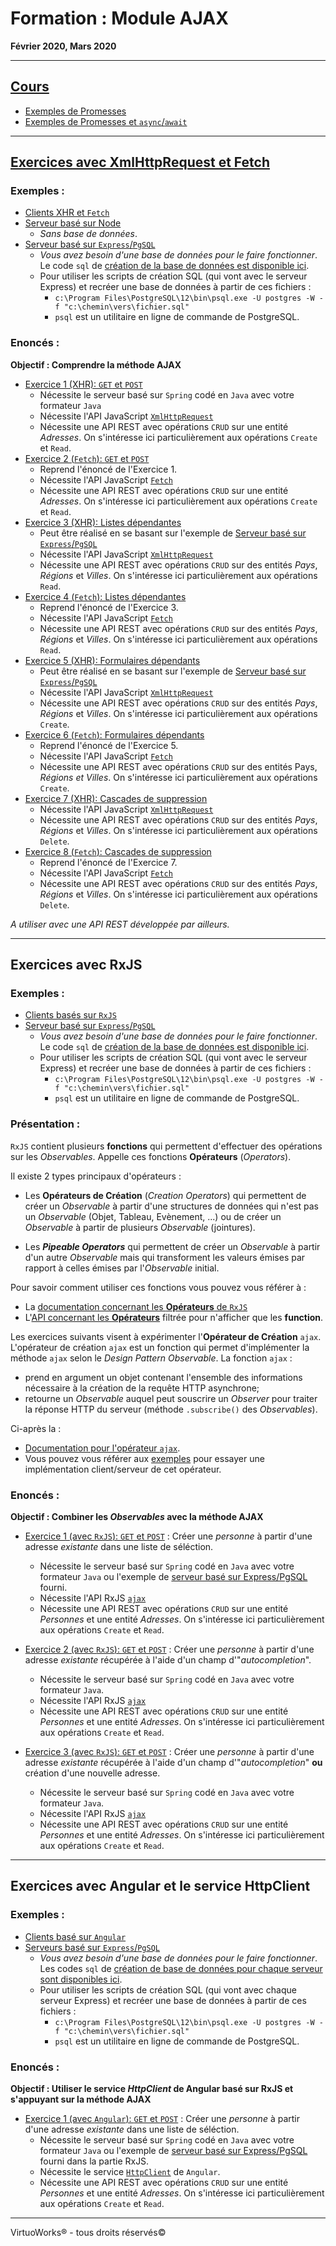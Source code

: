 # Formation : Module AJAX

__Février 2020, Mars 2020__

---

## [Cours](./cours)

* [Exemples de Promesses](./cours/20200227_cours_promesses.js)
* [Exemples de Promesses et `async`/`await`](./cours/20200228_cours_promesses.js)

---

## [Exercices avec XmlHttpRequest et Fetch](./exercices/natif/exercices)

### Exemples :

* [Clients XHR et `Fetch`](./exercices/natif/exemples/clients)
* [Serveur basé sur Node](./exercices/natif/exemples/serveur-natif)
  * *Sans base de données*.
* [Serveur basé sur `Express`/`PgSQL`](./exercices/natif/exemples/serveur-express)
  * *Vous avez besoin d'une base de données pour le faire fonctionner*. Le code
  `sql` de [création de la base de données est disponible ici](./exercices/natif/exemples/serveur-express/database).
  * Pour utiliser les scripts de création  SQL  (qui vont avec le serveur Express)
    et recréer une base de données à partir de ces  fichiers :
    - `c:\Program Files\PostgreSQL\12\bin\psql.exe -U postgres -W -f "c:\chemin\vers\fichier.sql"`
    - `psql` est un utilitaire en ligne de commande de PostgreSQL.

### Enoncés :

__Objectif : Comprendre la méthode AJAX__

- [Exercice 1 (XHR): `GET` et `POST`](./exercices/natif/exercices/exercice-1.md)
  * Nécessite le serveur basé sur `Spring` codé en `Java` avec votre formateur `Java`
  * Nécessite l'API JavaScript [`XmlHttpRequest`](https://developer.mozilla.org/en-US/docs/Web/API/XmlHttpRequest)
  * Nécessite une API REST avec opérations `CRUD` sur une entité *Adresses*. On s'intéresse ici particulièrement aux opérations `Create` et `Read`.
- [Exercice 2 (`Fetch`): `GET` et `POST`](./exercices/natif/exercices/exercice-2.md)
    * Reprend l'énoncé de l'Exercice 1.
    * Nécessite l'API JavaScript [`Fetch`](https://developer.mozilla.org/en-US/docs/Web/API/Fetch_API)
    * Nécessite une API REST avec opérations `CRUD` sur une entité *Adresses*. On s'intéresse ici particulièrement aux opérations `Create` et `Read`.
- [Exercice 3 (XHR): Listes dépendantes](./exercices/natif/exercices/exercice-3.md)
    * Peut être réalisé en se basant sur l'exemple de [Serveur basé sur `Express`/`PgSQL`](./exercices/natif/exemples/serveur-express)
    * Nécessite l'API JavaScript [`XmlHttpRequest`](https://developer.mozilla.org/en-US/docs/Web/API/XmlHttpRequest)
    * Nécessite une API REST avec opérations `CRUD` sur des entités *Pays*, *Régions* et *Villes*. On s'intéresse ici particulièrement aux opérations `Read`.
- [Exercice 4 (`Fetch`): Listes dépendantes](./exercices/natif/exercices/exercice-4.md)
    * Reprend l'énoncé de l'Exercice 3.
    * Nécessite l'API JavaScript [`Fetch`](https://developer.mozilla.org/en-US/docs/Web/API/Fetch_API)
    * Nécessite une API REST avec opérations `CRUD` sur des entités *Pays*, *Régions* et *Villes*. On s'intéresse ici particulièrement aux opérations `Read`.
- [Exercice 5 (XHR): Formulaires dépendants](./exercices/natif/exercices/exercice-5.md)
    * Peut être réalisé en se basant sur l'exemple de [Serveur basé sur `Express`/`PgSQL`](./exercices/natif/exemples/serveur-express)
    * Nécessite l'API JavaScript [`XmlHttpRequest`](https://developer.mozilla.org/en-US/docs/Web/API/XmlHttpRequest)
    * Nécessite une API REST avec opérations `CRUD` sur des entités *Pays*, *Régions* et *Villes*. On s'intéresse ici particulièrement aux opérations `Create`.
- [Exercice 6 (`Fetch`): Formulaires dépendants](./exercices/natif/exercices/exercice-6.md)
    * Reprend l'énoncé de l'Exercice 5.
    * Nécessite l'API JavaScript [`Fetch`](https://developer.mozilla.org/en-US/docs/Web/API/Fetch_API)
    * Nécessite une API REST avec opérations `CRUD` sur des entités Pays, *Régions et Villes*. On s'intéresse ici particulièrement aux opérations `Create`.
- [Exercice 7 (XHR): Cascades de suppression](./exercices/natif/exercices/exercice-7.md)
    * Nécessite l'API JavaScript [`XmlHttpRequest`](https://developer.mozilla.org/en-US/docs/Web/API/XmlHttpRequest)
    * Nécessite une API REST avec opérations `CRUD` sur des entités *Pays*, *Régions* et *Villes*. On s'intéresse ici particulièrement aux opérations `Delete`.
- [Exercice 8 (`Fetch`): Cascades de suppression](./exercices/natif/exercices/exercice-8.md)
    * Reprend l'énoncé de l'Exercice 7.
    * Nécessite l'API JavaScript [`Fetch`](https://developer.mozilla.org/en-US/docs/Web/API/Fetch_API)
    * Nécessite une API REST avec opérations `CRUD` sur des entités *Pays*, *Régions* et *Villes*. On s'intéresse ici particulièrement aux opérations `Delete`.

*A utiliser avec une API REST développée par ailleurs.*

---

## Exercices avec RxJS

### Exemples :

* [Clients basés sur `RxJS`](./exercices/rxjs/exemples/clients)
* [Serveur basé sur `Express`/`PgSQL`](./exercices/rxjs/exemples/serveur-express)
  * *Vous avez besoin d'une base de données pour le faire fonctionner*. Le code
  `sql` de [création de la base de données est disponible ici](./exercices/rxjs/exemples/serveur-express/database).
  * Pour utiliser les scripts de création  SQL  (qui vont avec le serveur Express)
    et recréer une base de données à partir de ces  fichiers :
    - `c:\Program Files\PostgreSQL\12\bin\psql.exe -U postgres -W -f "c:\chemin\vers\fichier.sql"`
    - `psql` est un utilitaire en ligne de commande de PostgreSQL.

### Présentation :

`RxJS` contient plusieurs __fonctions__ qui permettent d'effectuer des opérations sur
les *Observables*. Appelle ces fonctions __Opérateurs__ (*Operators*).

Il existe 2 types principaux d'opérateurs :
- Les __Opérateurs de Création__ (*Creation Operators*) qui permettent de créer
  un *Observable* à partir d'une structures de données qui n'est pas un
  *Observable* (Objet, Tableau, Evènement, ...) ou de créer un *Observable* à
  partir de plusieurs *Observable* (jointures).

- Les __*Pipeable Operators*__ qui permettent de
  créer un *Observable* à partir d'un autre *Observable* mais qui transforment
  les valeurs émises par rapport à celles émises par l'*Observable* initial.

Pour savoir comment utiliser ces fonctions vous pouvez vous référer à :

* La [documentation concernant les __Opérateurs__ de `RxJS`](https://rxjs-dev.firebaseapp.com/guide/operators)
* L'[API concernant les __Opérateurs__](https://rxjs-dev.firebaseapp.com/api?type=function) filtrée pour n'afficher que les __function__.

Les exercices suivants visent à expérimenter l'__Opérateur de Création__ `ajax`.
L'opérateur de création `ajax` est un fonction qui permet d'implémenter la
méthode `ajax` selon le *Design Pattern Observable*. La fonction `ajax` :
- prend en argument un objet contenant l'ensemble des informations nécessaire à
  la création de la requête HTTP asynchrone;
- retourne un *Observable* auquel peut souscrire un *Observer* pour traiter la
  réponse HTTP du serveur (méthode `.subscribe()` des *Observables*).

Ci-après la :
- [Documentation pour l'opérateur `ajax`](https://rxjs-dev.firebaseapp.com/api/ajax/ajax).
- Vous pouvez vous référer aux [exemples](./exercices/rxjs/exemples) pour essayer
  une implémentation client/serveur de cet opérateur.

### Enoncés :

__Objectif : Combiner les *Observables* avec la méthode AJAX__

- [Exercice 1 (avec `RxJS`): `GET` et `POST`](./exercices/rxjs/exercices/exercice-01) : Créer une *personne* à partir d'une adresse *existante* dans une liste de séléction.
  * Nécessite le serveur basé sur `Spring` codé en `Java` avec votre formateur `Java`
    ou l'exemple de [serveur basé sur Express/PgSQL](./exercices/rxjs/exemples/serveur-express)
    fourni.
  * Nécessite l'API RxJS [`ajax`](https://rxjs-dev.firebaseapp.com/api/ajax/ajax)
  * Nécessite une API REST avec opérations `CRUD` sur une entité *Personnes* et une entité *Adresses*.
    On s'intéresse ici particulièrement aux opérations `Create` et `Read`.

- [Exercice 2 (avec `RxJS`): `GET` et `POST`](./exercices/rxjs/exercices/exercice-02) : Créer une *personne* à partir d'une adresse *existante* récupérée à l'aide d'un champ d'"*autocompletion*".
  * Nécessite le serveur basé sur `Spring` codé en `Java` avec votre formateur `Java`.
  * Nécessite l'API RxJS [`ajax`](https://rxjs-dev.firebaseapp.com/api/ajax/ajax)
  * Nécessite une API REST avec opérations `CRUD` sur une entité *Personnes* et une entité *Adresses*.
    On s'intéresse ici particulièrement aux opérations `Create` et `Read`.

- [Exercice 3 (avec `RxJS`): `GET` et `POST`](./exercices/rxjs/exercices/exercice-03) : Créer une *personne* à partir d'une adresse *existante* récupérée à l'aide d'un champ d'"*autocompletion*" __ou__ création d'une nouvelle adresse.
  * Nécessite le serveur basé sur `Spring` codé en `Java` avec votre formateur `Java`.
  * Nécessite l'API RxJS [`ajax`](https://rxjs-dev.firebaseapp.com/api/ajax/ajax)
  * Nécessite une API REST avec opérations `CRUD` sur une entité *Personnes* et une entité *Adresses*.
    On s'intéresse ici particulièrement aux opérations `Create` et `Read`.

---

## Exercices avec Angular et le service HttpClient

### Exemples :

* [Clients basé sur `Angular`](./exercices/angular/exemples/clients)
* [Serveurs basé sur `Express`/`PgSQL`](./exercices/angular/exemples/serveurs)
  * *Vous avez besoin d'une base de données pour le faire fonctionner*. Les codes
  `sql` de [création de base de données pour chaque serveur sont disponibles ici](./exercices/angular/databases).
  * Pour utiliser les scripts de création  SQL  (qui vont avec chaque serveur Express)
    et recréer une base de données à partir de ces  fichiers :
    - `c:\Program Files\PostgreSQL\12\bin\psql.exe -U postgres -W -f "c:\chemin\vers\fichier.sql"`
    - `psql` est un utilitaire en ligne de commande de PostgreSQL.

### Enoncés :

__Objectif : Utiliser le service *HttpClient* de Angular basé sur RxJS et s'appuyant sur la méthode AJAX__

- [Exercice 1 (avec `Angular`): `GET` et `POST`](./exercices/angular/exercices/exercice-01) : Créer une *personne* à partir d'une adresse *existante* dans une liste de séléction.
  * Nécessite le serveur basé sur `Spring` codé en `Java` avec votre formateur `Java`
    ou l'exemple de [serveur basé sur Express/PgSQL](./exercices/rxjs/exemples/serveur-express)
    fourni dans la partie RxJS.
  * Nécessite le service [`HttpClient`](https://angular.io/guide/http) de `Angular`.
  * Nécessite une API REST avec opérations `CRUD` sur une entité *Personnes* et une entité *Adresses*.
    On s'intéresse ici particulièrement aux opérations `Create` et `Read`.

---

VirtuoWorks® - tous droits réservés©